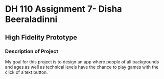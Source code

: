 # DH 110 Assignment 7- Disha Beeraladinni

## High Fidelity Prototype

### Description of Project
My goal for this project is to design an app where people of all backgrounds and ages as well as technical levels have the chance to play games with the click of a text button. 
